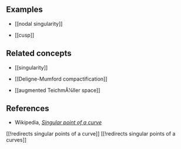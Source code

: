 
## Examples

* [[nodal singularity]]

* [[cusp]]

## Related concepts

* [[singularity]]

* [[Deligne-Mumford compactification]]

* [[augmented TeichmÃ¼ller space]]

## References

* Wikipedia, _[Singular point of a curve](https://en.wikipedia.org/wiki/Singular_point_of_a_curve)_

[[!redirects singular points of a curve]]
[[!redirects singular points of a curves]]



